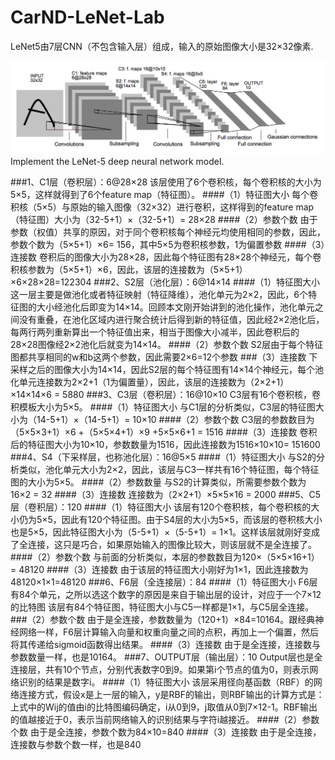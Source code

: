 # CarND-LeNet-Lab
LeNet5由7层CNN（不包含输入层）组成，输入的原始图像大小是32×32像素.

![LeNet-5 Architecture](lenet.png)
Implement the LeNet-5 deep neural network model.

###1、C1层（卷积层）：6@28×28
    该层使用了6个卷积核，每个卷积核的大小为5×5，这样就得到了6个feature map（特征图）。
####（1）特征图大小
    每个卷积核（5×5）与原始的输入图像（32×32）进行卷积，这样得到的feature map（特征图）大小为（32-5+1）×（32-5+1）= 28×28
####（2）参数个数
    由于参数（权值）共享的原因，对于同个卷积核每个神经元均使用相同的参数，因此，参数个数为（5×5+1）×6= 156，其中5×5为卷积核参数，1为偏置参数
####（3）连接数
卷积后的图像大小为28×28，因此每个特征图有28×28个神经元，每个卷积核参数为（5×5+1）×6，因此，该层的连接数为（5×5+1）×6×28×28=122304
###2、S2层（池化层）：6@14×14
####（1）特征图大小
    这一层主要是做池化或者特征映射（特征降维），池化单元为2×2，因此，6个特征图的大小经池化后即变为14×14。回顾本文刚开始讲到的池化操作，池化单元之间没有重叠，在池化区域内进行聚合统计后得到新的特征值，因此经2×2池化后，每两行两列重新算出一个特征值出来，相当于图像大小减半，因此卷积后的28×28图像经2×2池化后就变为14×14。
####（2）参数个数
    S2层由于每个特征图都共享相同的w和b这两个参数，因此需要2×6=12个参数
###（3）连接数
    下采样之后的图像大小为14×14，因此S2层的每个特征图有14×14个神经元，每个池化单元连接数为2×2+1（1为偏置量），因此，该层的连接数为（2×2+1）×14×14×6 = 5880
###3、C3层（卷积层）：16@10×10
    C3层有16个卷积核，卷积模板大小为5×5。
####（1）特征图大小
与C1层的分析类似，C3层的特征图大小为（14-5+1）×（14-5+1）= 10×10
####（2）参数个数
C3层的参数数目为（5×5×3+1）×6 +（5×5×4+1）×9 +5×5×6+1 = 1516
####（3）连接数
    卷积后的特征图大小为10×10，参数数量为1516，因此连接数为1516×10×10= 151600
###4、S4（下采样层，也称池化层）：16@5×5
####（1）特征图大小
   与S2的分析类似，池化单元大小为2×2，因此，该层与C3一样共有16个特征图，每个特征图的大小为5×5。
####（2）参数数量
    与S2的计算类似，所需要参数个数为16×2 = 32
####（3）连接数
    连接数为（2×2+1）×5×5×16 = 2000
###5、C5层（卷积层）：120
####（1）特征图大小
    该层有120个卷积核，每个卷积核的大小仍为5×5，因此有120个特征图。由于S4层的大小为5×5，而该层的卷积核大小也是5×5，因此特征图大小为（5-5+1）×（5-5+1）= 1×1。这样该层就刚好变成了全连接，这只是巧合，如果原始输入的图像比较大，则该层就不是全连接了。
####（2）参数个数
    与前面的分析类似，本层的参数数目为120×（5×5×16+1） = 48120
####（3）连接数
    由于该层的特征图大小刚好为1×1，因此连接数为48120×1×1=48120
###6、F6层（全连接层）：84
####（1）特征图大小
    F6层有84个单元，之所以选这个数字的原因是来自于输出层的设计，对应于一个7×12的比特图
    该层有84个特征图，特征图大小与C5一样都是1×1，与C5层全连接。
###（2）参数个数
    由于是全连接，参数数量为（120+1）×84=10164。跟经典神经网络一样，F6层计算输入向量和权重向量之间的点积，再加上一个偏置，然后将其传递给sigmoid函数得出结果。
####（3）连接数
    由于是全连接，连接数与参数数量一样，也是10164。
###7、OUTPUT层（输出层）：10
    Output层也是全连接层，共有10个节点，分别代表数字0到9。如果第i个节点的值为0，则表示网络识别的结果是数字i。
####（1）特征图大小
    该层采用径向基函数（RBF）的网络连接方式，假设x是上一层的输入，y是RBF的输出，则RBF输出的计算方式是：上式中的Wij的值由i的比特图编码确定，i从0到9，j取值从0到7×12-1。RBF输出的值越接近于0，表示当前网络输入的识别结果与字符i越接近。
####（2）参数个数
    由于是全连接，参数个数为84×10=840
####（3）连接数
    由于是全连接，连接数与参数个数一样，也是840


